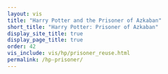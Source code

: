 ```yaml
---
layout: vis
title: "Harry Potter and the Prisoner of Azkaban"
short_title: "Harry Potter: Prisoner of Azkaban"
display_site_title: true
display_page_title: true
order: 42
vis_include: vis/hp/prisoner_reuse.html
permalink: /hp-prisoner/
---
```

